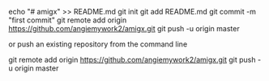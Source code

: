 echo "# amigx" >> README.md
git init
git add README.md
git commit -m "first commit"
git remote add origin https://github.com/angiemywork2/amigx.git
git push -u origin master

or push an existing repository from the command line

git remote add origin https://github.com/angiemywork2/amigx.git
git push -u origin master